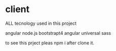 # client
ALL tecnology used in this project

angular 
node.js
bootstrapt4
angular universal
sass

to see this prject pleas npm i after clone it.
